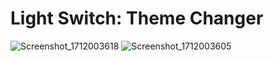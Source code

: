 # Light Switch: Theme Changer

![Screenshot_1712003618](https://github.com/zionmezba/light_switch/assets/65642391/b0192e0c-6026-4496-a70f-7e2b0c5c593b)
![Screenshot_1712003605](https://github.com/zionmezba/light_switch/assets/65642391/c8408ad8-dcea-451a-952a-1864fd7e175e)
